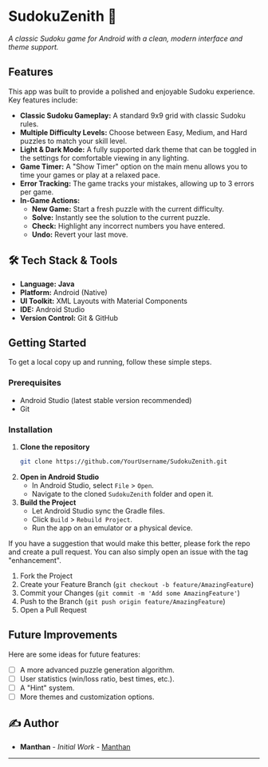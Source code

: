 #  SudokuZenith 🧩

_A classic Sudoku game for Android with a clean, modern interface and theme support._


##  Features

This app was built to provide a polished and enjoyable Sudoku experience. Key features include:

*   **Classic Sudoku Gameplay:** A standard 9x9 grid with classic Sudoku rules.
*   **Multiple Difficulty Levels:** Choose between Easy, Medium, and Hard puzzles to match your skill level.
*   **Light & Dark Mode:** A fully supported dark theme that can be toggled in the settings for comfortable viewing in any lighting.
*   **Game Timer:** A "Show Timer" option on the main menu allows you to time your games or play at a relaxed pace.
*   **Error Tracking:** The game tracks your mistakes, allowing up to 3 errors per game.
*   **In-Game Actions:**
    *   **New Game:** Start a fresh puzzle with the current difficulty.
    *   **Solve:** Instantly see the solution to the current puzzle.
    *   **Check:** Highlight any incorrect numbers you have entered.
    *   **Undo:** Revert your last move.

## 🛠️ Tech Stack & Tools

*   **Language:** **Java**
*   **Platform:** Android (Native)
*   **UI Toolkit:** XML Layouts with Material Components
*   **IDE:** Android Studio
*   **Version Control:** Git & GitHub

## Getting Started

To get a local copy up and running, follow these simple steps.

### Prerequisites

*   Android Studio (latest stable version recommended)
*   Git

### Installation

1.  **Clone the repository**
    ```sh
    git clone https://github.com/YourUsername/SudokuZenith.git
    ```
2.  **Open in Android Studio**
    *   In Android Studio, select `File` > `Open`.
    *   Navigate to the cloned `SudokuZenith` folder and open it.
3.  **Build the Project**
    *   Let Android Studio sync the Gradle files.
    *   Click `Build` > `Rebuild Project`.
    *   Run the app on an emulator or a physical device.


If you have a suggestion that would make this better, please fork the repo and create a pull request. You can also simply open an issue with the tag "enhancement".

1.  Fork the Project
2.  Create your Feature Branch (`git checkout -b feature/AmazingFeature`)
3.  Commit your Changes (`git commit -m 'Add some AmazingFeature'`)
4.  Push to the Branch (`git push origin feature/AmazingFeature`)
5.  Open a Pull Request

##  Future Improvements

Here are some ideas for future features:

*   [ ] A more advanced puzzle generation algorithm.
*   [ ] User statistics (win/loss ratio, best times, etc.).
*   [ ] A "Hint" system.
*   [ ] More themes and customization options.

## ✍️ Author

*   **Manthan** - *Initial Work* - [Manthan](https://github.com/Llawliet73) 

---
